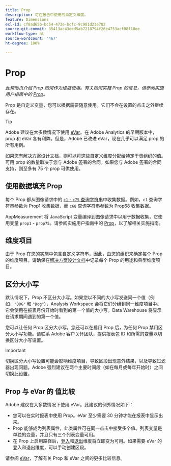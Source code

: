 ```yaml
---
title: Prop
description: 可在报告中使用的自定义维度。
feature: Dimensions
exl-id: cf8ad65b-bc54-473e-bcfc-9c981d23e782
source-git-commit: 35413ac43eed5ab7218794f26e4753acf08f18ee
workflow-type: ht
source-wordcount: '467'
ht-degree: 100%

---
```


# Prop

*此帮助页介绍 Prop 如何作为维度使用。有关如何实施 Prop 的信息，请参阅实施用户指南中的 [Prop](/help/implement/vars/page-vars/prop.md)。*

Prop 是自定义变量，您可以根据需要随意使用。它们不会在设置的点击之外继续存在。

>[!TIP]
>
>Adobe 建议在大多数情况下使用 [eVar](evar.md)。在 Adobe Analytics 的早期版本中，prop 和 eVar 各有利弊。但是，Adobe 已改进 eVar，现在几乎可以满足 prop 的所有用例。

如果您有[解决方案设计文档](/help/implement/prepare/solution-design.md)，则可以将这些自定义维度分配给特定于贵组织的值。可用 prop 的数量取决于您与 Adobe 签署的合同。如果您与 Adobe 签署的合同支持，则至多有 75 个 prop 可供使用。

## 使用数据填充 Prop

每个 Prop 都从图像请求中的 [`c1` - `c75` 查询字符串](/help/implement/validate/query-parameters.md)中收集数据。例如，`c1` 查询字符串参数为 Prop1 收集数据，而 `c68` 查询字符串参数为 Prop68 收集数据。

AppMeasurement 将 JavaScript 变量编译到图像请求中以用于数据收集，它使用变量 `prop1` - `prop75`。请参阅实施用户指南中的 [Prop](/help/implement/vars/page-vars/prop.md)，以了解相关实施指南。

## 维度项目

由于 Prop 在您的实施中包含自定义字符串，因此，由您的组织来确定每个 Prop 的维度项目。请确保在[解决方案设计文档](/help/implement/prepare/solution-design.md)中记录每个 Prop 的用途和典型维度项目。

## 区分大小写

默认情况下，Prop 不区分大小写。如果您以不同的大小写发送同一个值（例如，`"DOG"` 和 `"Dog"`），Analysis Workspace 会将它们分组到同一维度项目中。它会使用在报表月份开始时看到的第一个值的大小写。Data Warehouse 将显示在请求期间遇到的第一个值。

您可以让任何 Prop 区分大小写。您还可以在启用 Prop 后，为任何 Prop 禁用区分大小写功能。请联系 Adobe 客户关怀团队，提供报表包 ID 和所需的变量以切换区分大小写设置。

>[!IMPORTANT]
>
>切换区分大小写设置可能会影响维度项目，导致区段出现意外结果，以及导致过滤器出现问题。Adobe 强烈建议在两个主要时间段（如在每月或每年开始时）之间切换此设置。

## Prop 与 eVar 的 值比较

Adobe 建议在大多数情况下使用 eVar。此建议的例外情况如下：

* 您可以在实时报表中使用 Prop。eVar 至少需要 30 分钟才能在报表中显示出来。
* Prop 能够成为列表属性，此类属性可在同一点击中接受多个值。列表变量是单独的变量，并且只有三个列表变量可用。
* 在 Prop 上启用路径后，[登入](entry-dimensions.md)和[退出](exit-dimensions.md)维度将立即变为可用。如果需要 eVar 的登入和退出维度，可以手动创建区段。

请参阅 [eVar](evar.md)，了解有关 Prop 和 eVar 之间的更多比较信息。
